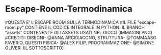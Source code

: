 # Escape-Room-Termodinamica

#QUESTA E' L'ESCAPE ROOM SULLA TERMODINAMICA 
#IL FILE "escape-room.py" CONTIENE IL CODICE INTEGRALE IN PYTHON. IL BRANCH "assets" CONTENENTE GLI ASSETS USATI NEL GIOCO (IMMAGINI PNG)
#CREDITI: DISEGNI- @ANNA ARCIDIACONO, STRUTTURA- @TOMMAASO FAVERIO, QUESITI FISICA- @ALEX FILIP, PROGRAMMAZIONE- @SIMONE OLIVERI (IL SOTTOSCRITTO)
